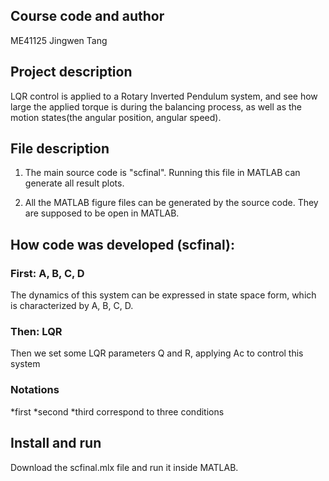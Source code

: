 ## Course code and author
ME41125 
Jingwen Tang

## Project description
LQR control is applied to a Rotary Inverted Pendulum system, and see how large the applied torque is during the balancing process, as well as the motion states(the angular position, angular speed).

## File description
1. The main source code is "scfinal".
Running this file in MATLAB can generate all result plots.

2. All the MATLAB figure files can be generated by the source code. They are supposed to be open in MATLAB.

## How code was developed (scfinal):
### First: A, B, C, D
The dynamics of this system can be expressed in state space form, which is characterized by A, B, C, D.
### Then: LQR
Then we set some LQR parameters Q and R, applying Ac to control this system
### Notations 
*first *second *third correspond to three conditions


## Install and run
Download the scfinal.mlx file and run it inside MATLAB.
